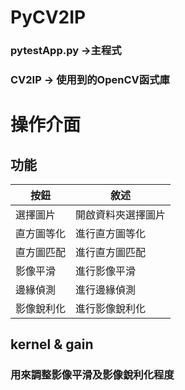 # PyCV2IP
### pytestApp.py ->主程式
### CV2IP -> 使用到的OpenCV函式庫
# 操作介面
## 功能
| 按鈕                | 敘述                   |
|---------------------|---------------------------|
| 選擇圖片                | 開啟資料夾選擇圖片                  |
| 直方圖等化              | 進行直方圖等化                     |
| 直方圖匹配       | 進行直方圖匹配                  |
| 影像平滑                | 進行影像平滑                  |
| 邊緣偵測              | 進行邊緣偵測                     |
| 影像銳利化       | 進行影像銳利化                  |


## kernel & gain
### 用來調整影像平滑及影像銳利化程度



